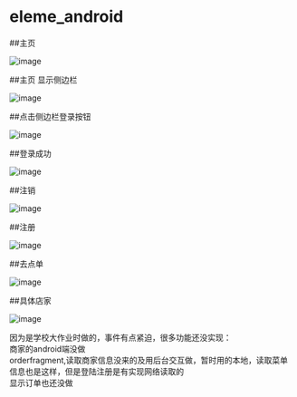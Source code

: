 # eleme_android
##主页  

![image](https://github.com/ADNAP7/eleme_android/blob/master/screenshorts/home1.JPG)  

##主页  显示侧边栏  

![image](https://github.com/ADNAP7/eleme_android/blob/master/screenshorts/home2.JPG)  

##点击侧边栏登录按钮  

![image](https://github.com/ADNAP7/eleme_android/blob/master/screenshorts/loginbefore.JPG)  

##登录成功  

![image](https://github.com/ADNAP7/eleme_android/blob/master/screenshorts/loginafter.JPG)  

##注销  

![image](https://github.com/ADNAP7/eleme_android/blob/master/screenshorts/loginout.JPG)  

##注册  

![image](https://github.com/ADNAP7/eleme_android/blob/master/screenshorts/signup.JPG)  

##去点单  

![image](https://github.com/ADNAP7/eleme_android/blob/master/screenshorts/order.JPG)  

##具体店家  

![image](https://github.com/ADNAP7/eleme_android/blob/master/screenshorts/orderlist.JPG)  

因为是学校大作业时做的，事件有点紧迫，很多功能还没实现：  
商家的android端没做  
orderfragment,读取商家信息没来的及用后台交互做，暂时用的本地，读取菜单信息也是这样，但是登陆注册是有实现网络读取的  
显示订单也还没做


